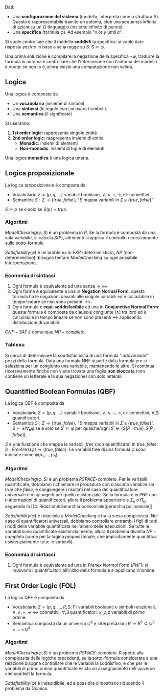 Dati:
- Una **configurazione del sistema** (modello, interpretazione o struttura $S$). Questa è rappresentabile tramite un automa, cioè una sequenza infinita di azioni su un $\Omega$-linguaggio (insieme infinito di parole).
- Una **specifica** (formula $\varphi$). Ad esempio "$x$ or $y$ until $a$".

Si vuole controllare che il modello **soddisfi** la specifica: si vuole dare risposta $yes/no$ in base a se $\varphi$ regge su $S$: $S \models \varphi$.

Una prima soluzione è compilare la negazione della specifica $\lnot \varphi$, tradurre la formula in automa e controllare che l'intersezione con l'automa del modello è vuota: se non lo è, allora esiste una computazione non valida.

## Logica

Una logica è composta da
- Un **vocabolario** (insieme di simboli)
- Una **sintassi** (le regole con cui usare i simboli)
- Una **semantica** (il significato)

Si useranno:
1. **1st order logic**: rappresenta singole entità
2. **2nd order logic**: rappresenta insiemi di entità
	- **Monadic**: insiemi di elementi
	- **Non-monadic**: insiemi di tuple di elementi

Una logica **monadica** è una logica unaria.

## Logica proposizionale

La logica proposizionale è composta da
- Vocabolario $\Sigma = \{p,q,\dots\}$ variabili booleane, $\lor,\land,\lnot,\rightarrow, \leftrightarrow$ connettivi.
- Semantica $S: \Sigma \rightarrow \{true,false\}$, "$S$ mappa variabili in $\Sigma$ a $\{true,false\}$"

$S \models p$ se e solo se $S(p) = true$.

### Algoritmi

$ModelChecking(\varphi, S)$ è un problema in $P$. Se la formula è composta da una sola variabile, si calcola $S(P)$, altrimenti si applica il controllo ricorsivamente sulle sotto-formule.

$Satisfiability(\varphi)$ è un problema in $EXP$ (deterministico), $NP$ (non-deterministico): bisogna tentare $ModelChecking$ su ogni possibile interpretazione.

### Economia di sintassi

1. Ogni formula è equivalente ad una senza $\rightarrow, \leftrightarrow$.
2. Ogni forma è equivalente a una in **Negation Normal Form**: questa formula ha le negazioni davanti alle singole variabili ed è calcolabile in tempo lineare se non sono presenti $\leftrightarrow$.
3. Ogni formula è **equi-soddisfacibile** ad una in **Conjunctive Normal Form**: questa formula è composta da clausole congiunte ($\land$) tra loro ed è calcolabile in tempo lineare se non sono presenti $\leftrightarrow$ applicando distribuzioni di variabili.

$CNF-SAT$ è comunque $NP-completo$.

### Tableau

Si cerca di determinare la soddisfacibilità di una formula "indovinando" pezzi della formula.
Data una formula NNF si parte dalla formula $\varphi$ e si seleziona per un congiunto una variabile, mantenendo le altre. Si continua ricorsivamente finché non viene trovata una foglia **non bloccata** (non contiene un letterale e la sua negazione) con solo letterali.

## Quantified Boolean Formulas (QBF)

La logica QBF è composta da
- Vocabolario $\Sigma = \{p,q,\dots\}$ variabili booleane, $\lor,\land,\lnot,\rightarrow, \leftrightarrow$ connettivi, $\forall, \exists$ quantificatori.
- Semantica $S: \Sigma \rightarrow \{true,false\}$, "$S$ mappa variabili in $\Sigma$ a $\{true,false\}$". $S \models \exists / \forall _p \varphi$ se e solo se $S' \models \varphi$ per qualche/ogni $S' \in \{S[P: true], S[P: false]\}$.

$S$ è una funzione che mappa le variabili *free* (non quantificate) in $true,false$: $S: FreeVars(\varphi) \rightarrow \{true,false\}$. 
Le variabili free di una formula $\varphi$ sono indicate come $\varphi(p_1,\dots,p_n)$

### Algoritmi

$ModelChecking(\varphi, S)$ è un problema $PSPACE$-completo. Per le variabili quantificate, dobbiamo richiamare la procedura con ciascuna variabile sia $true$ che $false$, e congiungere i risultati nel caso del quantificatore universale e disgiungerli per quello esistenziale.
Se la formula è in PNF con $n$ alternazioni di quantificatori, allora il problema appartiene a $\Sigma_n$ o $\Pi_n$, seguendo la [[4. Riduzioni#Gerarchia polinomiale|gerarchia polinomiale]].

$Satisfiability(\varphi)$ è riducibile a $ModelChecking$ e ha la stesa complessità. Nel caso di quantificatori universali, dobbiamo controllare entrambi i figli di tutti i nodi della variabile quantificata nell'albero delle esecuzioni. 
Se tutte le variabili sono quantificate esistenzialmente, allora il problema diventa $NP-completo$ (come per la logica proposizionale, che implicitamente quantifica esistenzialmente tutte le variabili).

### Economia di sintassi

1. Ogni formula è equivalente ad una in *Prenex Normal Form (PNF)*: si muovono i quantificatori all'inizio della formula e si applicano rinomine.

## First Order Logic (FOL)

La logica QBF è composta da
- Vocabolario $\Sigma = \{p,q,\dots,R,S,T\}$ variabili booleane e simboli relazionali, $\lor,\land,\lnot,\rightarrow, \leftrightarrow$ connettivi, $\forall, \exists$ quantificatori, $x,y,z$ variabili di primo ordine.
- Semantica composta da un universo $U^S$ e interpretazioni $R \rightarrow R^{S}\subseteq U^{S}\times \dots \times U^{S}$.

### Algoritmi

$ModelChecking(\varphi, S)$ è un problema $PSPACE$-completo. Rispetto alla complessità delle logiche precedenti, se la sotto-formula considerata è una relazione bisogna controllare che le variabili la soddisfino, e che per le variabili di primo ordine quantificate esista un assegnamento nell'universo che soddisfi la formula.

$Satisfiability(\varphi)$ è indecidibile, ed è possibile dimostrarlo riducendo il problema da $Domino$.
